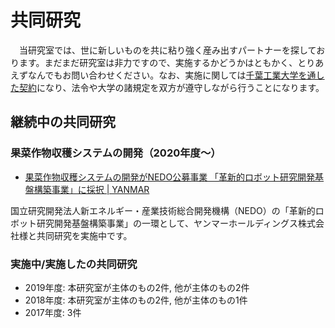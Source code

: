 # 共同研究


　当研究室では、世に新しいものを共に粘り強く産み出すパートナーを探しております。まだまだ研究室は非力ですので、実施するかどうかはともかく、とりあえずなんでもお問い合わせください。なお、実施に関しては<a href="http://www.it-chiba.ac.jp/iig/etc/" target="_blank" rel="noopener">千葉工業大学を通した契約</a>になり、法令や大学の諸規定を双方が遵守しながら行うことになります。

## 継続中の共同研究

### 果菜作物収穫システムの開発（2020年度〜）

* [果菜作物収穫システムの開発がNEDO公募事業 「革新的ロボット研究開発基盤構築事業」に採択 | YANMAR](https://www.yanmar.com/jp/news/2020/11/30/84010.html)

国立研究開発法人新エネルギー・産業技術総合開発機構（NEDO）の「革新的ロボット研究開発基盤構築事業」の一環として、ヤンマーホールディングス株式会社様と共同研究を実施中です。


<h3>実施中/実施したの共同研究</h3>
<ul>
 	<li>2019年度: 本研究室が主体のもの2件, 他が主体のもの2件</li>
 	<li>2018年度: 本研究室が主体のもの2件, 他が主体のもの1件</li>
 	<li>2017年度: 3件</li>
</ul>
&nbsp;
